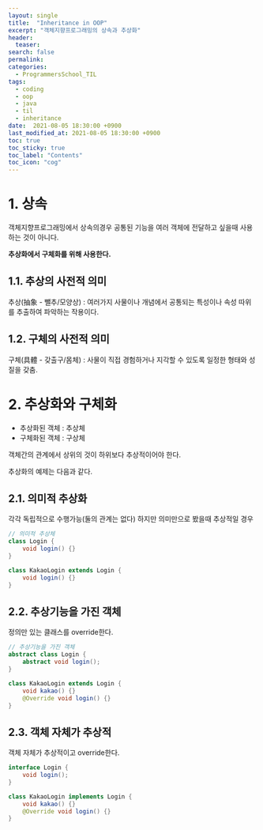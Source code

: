 ```yaml
---
layout: single
title:  "Inheritance in OOP"
excerpt: "객체지향프로그래밍의 상속과 추상화"
header:
  teaser: 
search: false
permalink:
categories: 
  - ProgrammersSchool_TIL
tags:
  - coding
  - oop
  - java
  - til
  - inheritance
date:  2021-08-05 18:30:00 +0900
last_modified_at: 2021-08-05 18:30:00 +0900
toc: true
toc_sticky: true
toc_label: "Contents"
toc_icon: "cog"
---
```


# 1. 상속

객체지향프로그래밍에서 상속의경우 공통된 기능을 여러 객체에 전달하고 싶을때 사용하는 것이 아니다.

**추상화에서 구체화를 위해 사용한다.**

## 1.1. 추상의 사전적 의미

추상(抽象 - 뺄추/모양상) : 여러가지 사물이나 개념에서 공통되는 특성이나 속성 따위를 추출하여 파악하는 작용이다.

## 1.2. 구체의 사전적 의미

구체(具體 - 갖출구/몸체) : 사물이 직접 경험하거나 지각할 수 있도록 일정한 형태와 성질을 갖춤.


# 2. 추상화와 구체화

- 추상화된 객체 : 추상체
- 구체화된 객체 : 구상체

객체간의 관계에서 상위의 것이 하위보다 추상적이어야 한다.

추상화의 예제는 다음과 같다.

## 2.1. 의미적 추상화

각각 독립적으로 수행가능(둘의 관계는 없다) 하지만 의미만으로 봤을때 추상적일 경우

```java
// 의미적 추상체
class Login {
    void login() {}
}

class KakaoLogin extends Login {
    void login() {}
}
```

## 2.2. 추상기능을 가진 객체

정의만 있는 클래스를 override한다.

```java
// 추상기능을 가진 객체
abstract class Login {
    abstract void login();
}

class KakaoLogin extends Login {
    void kakao() {}
    @Override void login() {}
}
```

## 2.3. 객체 자체가 추상적

객체 자체가 추상적이고 override한다.

```java
interface Login {
    void login();
}

class KakaoLogin implements Login {
    void kakao() {}
    @Override void login() {}
}
```